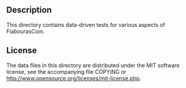 Description
------------

This directory contains data-driven tests for various aspects of FlabourasCoin.

License
--------

The data files in this directory are distributed under the MIT software
license, see the accompanying file COPYING or
http://www.opensource.org/licenses/mit-license.php.

